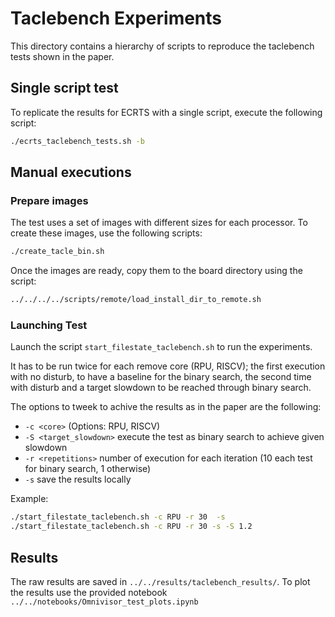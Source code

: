 # **Taclebench Experiments**

This directory contains a hierarchy of scripts to reproduce the taclebench tests shown in the paper.

## Single script test

To replicate the results for ECRTS with a single script, execute the following script:

```bash
./ecrts_taclebench_tests.sh -b
```

## Manual executions
### Prepare images

The test uses a set of images with different sizes for each processor. To create these images, use the following scripts:

```bash
./create_tacle_bin.sh
```

Once the images are ready, copy them to the board directory using the script:

```bash
../../../../scripts/remote/load_install_dir_to_remote.sh
```

### Launching Test

Launch the script `start_filestate_taclebench.sh` to run the experiments.

It has to be run twice for each remove core (RPU, RISCV);
the first execution with no disturb, to have a baseline for the binary search, the second time with disturb and a target slowdown to be reached through binary search.



The options to tweek to achive the results as in the paper are the following:
- `-c <core>` (Options: RPU, RISCV)
- `-S <target_slowdown>` execute the test as binary search to achieve given slowdown
- `-r <repetitions>` number of execution for each iteration (10 each test for binary search, 1 otherwise)
- `-s` save the results locally

Example:

```bash
./start_filestate_taclebench.sh -c RPU -r 30  -s
./start_filestate_taclebench.sh -c RPU -r 30 -s -S 1.2
```

## Results

The raw results are saved in `../../results/taclebench_results/`. To plot the results use the provided notebook `../../notebooks/Omnivisor_test_plots.ipynb`
